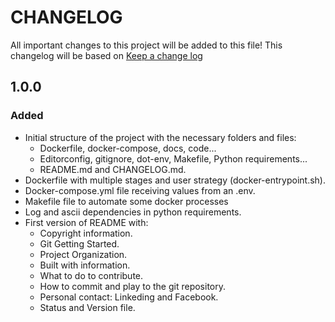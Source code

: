 # CHANGELOG

All important changes to this project will be added to this file! This changelog will be based on [Keep a change log](http://keepachangelog.com/)

## 1.0.0

### Added

* Initial structure of the project with the necessary folders and files:
    * Dockerfile, docker-compose, docs, code...
    * Editorconfig, gitignore, dot-env, Makefile, Python requirements...
    * README.md and CHANGELOG.md.
* Dockerfile with multiple stages and user strategy (docker-entrypoint.sh).
* Docker-compose.yml file receiving values ​​from an .env.
* Makefile file to automate some docker processes
* Log and ascii dependencies in python requirements.
* First version of README with:
    * Copyright information.
    * Git Getting Started.
    * Project Organization.
    * Built with information.
    * What to do to contribute.
    * How to commit and play to the git repository.
    * Personal contact: Linkeding and Facebook.
    * Status and Version file.
